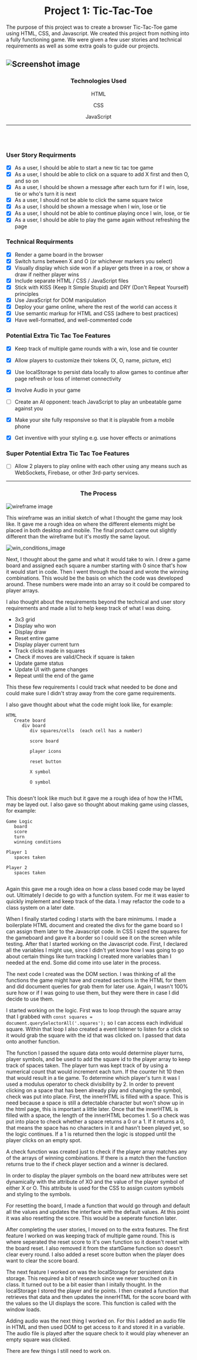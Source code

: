 <h1 align="center">Project 1: Tic-Tac-Toe</h1>

<p>The purpose of this project was to create a browser Tic-Tac-Toe game using HTML, CSS, and Javascript. We created this project from nothing into a fully functioning game. We were given a few user stories and technical requirements as well as some extra goals to guide our projects.
</p>

![Screenshot image](/README_IMG/Tic-Tac-Toe.png)
---
<h3 align="center">Technologies Used</h3>
<p align="center">HTML</p> 
<p align="center">CSS</p>
<p align="center">JavaScript</p>

---

<br></br>
<h3>User Story Requirments</h3>

   - [x] As a user, I should be able to start a new tic tac toe game
   - [x] As a user, I should be able to click on a square to add X first and then O, and so on
   - [x] As a user, I should be shown a message after each turn for if I win, lose, tie or who's turn it is next
   - [x] As a user, I should not be able to click the same square twice
   - [x] As a user, I should be shown a message when I win, lose or tie
   - [x] As a user, I should not be able to continue playing once I win, lose, or tie
   - [x] As a user, I should be able to play the game again without refreshing the page

<h3>Technical Requirments</h3>


   - [x] Render a game board in the browser
   - [x] Switch turns between X and O (or whichever markers you select)
   - [x] Visually display which side won if a player gets three in a row, or show a draw if neither player wins
   - [x] Include separate HTML / CSS / JavaScript files
   - [x] Stick with KISS (Keep It Simple Stupid) and DRY (Don't Repeat Yourself) principles
   - [x] Use JavaScript for DOM manipulation
   - [x] Deploy your game online, where the rest of the world can access it
   - [x] Use semantic markup for HTML and CSS (adhere to best practices)
   - [x] Have well-formatted, and well-commented code

<h3>Potential Extra Tic Tac Toe Features</h3>

   - [x] Keep track of multiple game rounds with a win, lose and tie counter
   - [x] Allow players to customize their tokens (X, O, name, picture, etc)
   - [x] Use localStorage to persist data locally to allow games to continue after page refresh or loss of internet connectivity
   - [x] Involve Audio in your game
   - [ ] Create an AI opponent: teach JavaScript to play an unbeatable game against you
   - [x] Make your site fully responsive so that it is playable from a mobile phone
   - [x] Get inventive with your styling e.g. use hover effects or animations


<h3>Super Potential Extra Tic Tac Toe Features</h3>

- [ ] Allow 2 players to play online with each other using any means such as WebSockets, Firebase, or other 3rd-party services.

---
<h3 align="center">The Process</h3>

![wireframe image](/README_IMG/wireframe.svg)

This wireframe was an initial sketch of what I thought the game may look like. It gave me a rough idea on where the different elements might be placed in both desktop and mobile. The final product came out slightly different than the wireframe but it's mostly the same layout.

![win_conditions_image](/README_IMG/winning.png)

Next, I thought about the game and what it would take to win. I drew a game board and assigned each square a number starting with 0 since that's how it would start in code. Then I went through the board and wrote the winning combinations. This would be the basis on which the code was developed around. These numbers were made into an array so it could be compared to player arrays. 

I also thought about the requirements beyond the technical and user story requirements and made a list to help keep track of what I was doing.

- 3x3 grid
- Display who won
- Display draw
- Reset entire game
- Display player current turn
- Track clicks made in squares
- Check if moves are valid/Check if square is taken
- Update game status
- Update UI with game changes
- Repeat until the end of the game

This these few requirements I could track what needed to be done and could make sure I didn't stray away from the core game requirements.

I also gave thought about what the code might look like, for example:
```
HTML
   Create board
      div board
         div squares/cells  (each cell has a number)
         
         score board
         
         player icons
         
         reset button
         
         X symbol
         
         O symbol
         
```

This doesn't look like much but it gave me a rough idea of how the HTML may be layed out. I also gave so thought about making game using classes, for example:

```
Game Logic
   board
   score
   turn
   winning conditions
   
Player 1
   spaces taken
   
Player 2
   spaces taken
   
```

Again this gave me a rough idea on how a class based code may be layed out. Ultimately I decide to go with a function system. For me it was easier to quickly implement and keep track of the data. I may refactor the code to a class system on a later date.

When I finally started coding I starts with the bare minimums. I made a boilerplate HTML document and created the divs for the game board so I can assign them later to the Javascript code. In CSS I sized the squares for the gameboard and gave it a border so I could see it on the screen while testing. After that I started working on the Javascript code. First, I declared all the variables I might use, since I didn't yet know how I was going to go about certain things like turn tracking I created more variables than I needed at the end. Some did come into use later in the process. 

The next code I created was the DOM section. I was thinking of all the functions the game might have and created sections in the HTML for them and did document queries for grab them for later use. Again, I wasn't 100% sure how or if I was going to use them, but they were there in case I did decide to use them. 

I started working on the logic. First was to loop through the square array that I grabbed with  ```const squares = document.querySelectorAll('.squares');``` so I can access each individual square. Within that loop I also created a event listener to listen for a click so it would grab the square with the id that was clicked on. I passed that data onto another function.

The function I passed the square data onto would determine player turns, player symbols, and be used to add the square id to the player array to keep track of spaces taken. The player turn was kept track of by using a numerical count that would increment each turn. If the counter hit 10 then that would result in a tie game. To determine which player's turn it was I used a modulus operator to check divisibility by 2. In order to prevent clicking on a space that has been already play and changing the symbol, check was put into place. First, the innerHTML is filled with a space. This is need because a space is still a detectable character but won't show up in the html page, this is important a little later. Once that the innerHTML is filled with a space, the length of the innerHTML becomes 1. So a check was put into place to check whether a space returns a 0 or a 1. If it returns a 0, that means the space has no characters in it and hasn't been played yet, so the logic continues. If a 1 is returned then the logic is stopped until the player clicks on an empty spot.

A check function was created just to check if the player array matches any of the arrays of winning combinations. If there is a match then the function returns true to the if check player section and a winner is declared. 

In order to display the player symbols on the board new attributes were set dynamically with the attribute of XO and the value of the player symbol of either X or O. This attribute is used for the CSS to assign custom symbols and styling to the symbols. 

For resetting the board, I made a function that would go through and default all the values and updates the interface with the default values. At this point it was also resetting the score. This would be a seperate function later.

After completing the user stories, I moved on to the extra features. The first feature I worked on was keeping track of multiple game round. This is where seperated the reset score to it's own function so it doesn't reset with the board reset. I also removed it from the startGame function so doesn't clear every round. I also added a reset score button when the player does want to clear the score board. 

The next feature I worked on was the localStorage for persistent data storage. This required a bit of research since we never touched on it in class. It turned out to be a bit easier than I initally thought. In the localStorage I stored the player and tie points. I then created a function that retrieves that data and then updates the innerHTML for the score board with the values so the UI displays the score. This function is called with the window loads.

Adding audio was the next thing I worked on. For this I added an audio file in HTML and then used DOM to get access to it and stored it in a variable. The audio file is played after the square check to it would play whenever an empty square was clicked.

There are few things I still need to work on.
